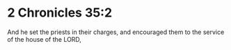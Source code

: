 # 2 Chronicles 35:2

And he set the priests in their charges, and encouraged them to the service of the house of the LORD,